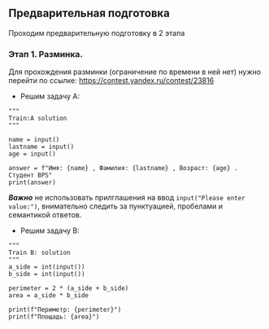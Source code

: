 ## Предварительная подготовка

Проходим предварительную подготовку в 2 этапа

### Этап 1. Разминка.
Для прохождения разминки (ограничение по времени в ней нет) нужно перейти по ссылке:
https://contest.yandex.ru/contest/23816

* Решим задачу A:
```
"""
Train:A solution
"""

name = input()
lastname = input()
age = input()

answer = f"Имя: {name} , Фамилия: {lastname} , Возраст: {age} . Студент BPS"
print(answer)
```
***Важно*** не использовать прилглашения на ввод ```input("Please enter value:")```, внимательно следить за пунктуацией, пробелами и семантикой ответов.


* Решим задачу B:
```
"""
Train B: solution
"""
a_side = int(input())
b_side = int(input())

perimeter = 2 * (a_side + b_side)
area = a_side * b_side

print(f"Периметр: {perimeter}")
print(f"Площадь: {area}")
```